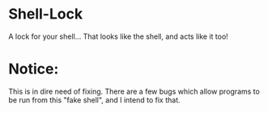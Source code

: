 # Shell-Lock
A lock for your shell... That looks like the shell, and acts like it too!

# Notice:

This is in dire need of fixing.  There are a few bugs which allow programs to be run from this "fake shell", and I intend to fix that.
